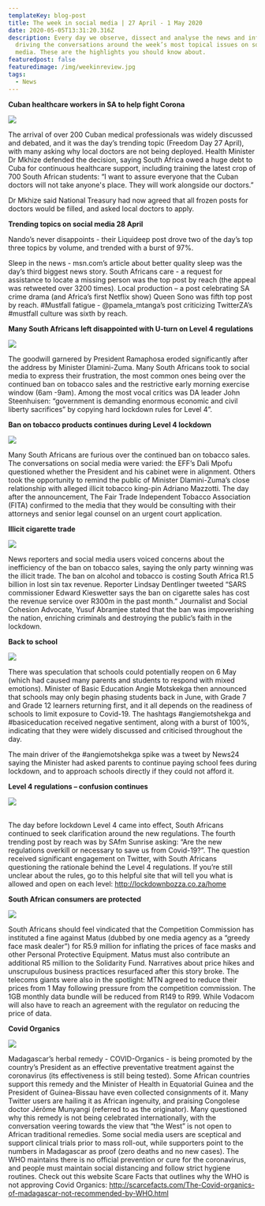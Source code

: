 ```yaml
---
templateKey: blog-post
title: The week in social media | 27 April - 1 May 2020
date: 2020-05-05T13:31:20.316Z
description: Every day we observe, dissect and analyse the news and information
  driving the conversations around the week’s most topical issues on social
  media. These are the highlights you should know about.
featuredpost: false
featuredimage: /img/weekinreview.jpg
tags:
  - News
---
```

**Cuban healthcare workers in SA to help fight Corona** 

![](/img/cuban-dr.png)

The arrival of over 200 Cuban medical professionals was widely discussed and debated, and it was the day’s trending topic (Freedom Day 27 April), with many asking why local doctors are not being deployed. Health Minister Dr Mkhize defended the decision, saying South Africa owed a huge debt to Cuba for continuous healthcare support, including training the latest crop of 700 South African students: “I want to assure everyone that the Cuban doctors will not take anyone's place. They will work alongside our doctors.”

Dr Mkhize said National Treasury had now agreed that all frozen posts for doctors would be filled, and asked local doctors to apply.

**Trending topics on social media 28 April**

Nando’s never disappoints - their Liquideep post drove two of the day’s top three topics by volume, and trended with a burst of 97%.

Sleep in the news - msn.com’s article about better quality sleep was the day’s third biggest news story. South Africans care - a request for assistance to locate a missing person was the top post by reach (the appeal was retweeted over 3200 times).  Local production – a post celebrating SA crime drama (and Africa’s first Netflix show) Queen Sono was fifth top post by reach. #Mustfall fatigue - @pamela_mtanga’s post criticizing TwitterZA’s #mustfall culture was sixth by reach.

**Many South Africans left disappointed with U-turn on Level 4 regulations**

![](/img/uturn.png)

The goodwill garnered by President Ramaphosa eroded significantly after the address by Minister Dlamini-Zuma. Many South Africans took to social media to express their frustration, the most common ones being over the continued ban on tobacco sales and the restrictive early morning exercise window (6am -9am). Among the most vocal critics was DA leader John Steenhuisen: “government is demanding enormous economic and civil liberty sacrifices” by copying hard lockdown rules for Level 4”. 

**Ban on tobacco products continues during Level 4 lockdown**

![](/img/tobacco-ban.png)

Many South Africans are furious over the continued ban on tobacco sales. The conversations on social media were varied: the EFF’s Dali Mpofu questioned whether the President and his cabinet were in alignment.  Others took the opportunity to remind the public of Minister Dlamini-Zuma’s close relationship with alleged illicit tobacco king-pin Adriano Mazzotti. The day after the announcement, The Fair Trade Independent Tobacco Association (FITA) confirmed to the media that they would be consulting with their attorneys and senior legal counsel on an urgent court application.

**Illicit cigarette trade**

![](/img/iilicit-cigs.png)

News reporters and social media users voiced concerns about the inefficiency of the ban on tobacco sales, saying the only party winning was the illicit trade. The ban on alcohol and tobacco is costing South Africa R1.5 billion in lost sin tax revenue. Reporter Lindsay Dentlinger tweeted “SARS commissioner Edward Kieswetter says the ban on cigarette sales has cost the revenue service over R300m in the past month.” Journalist and Social Cohesion Advocate, Yusuf Abramjee stated that the ban was impoverishing the nation, enriching criminals and destroying the public’s faith in the lockdown. 

**Back to school**

![](/img/back-to-school.png)

There was speculation that schools could potentially reopen on 6 May (which had caused many parents and students to respond with mixed emotions). Minister of Basic Education Angie Motskekga then announced that schools may only begin phasing students back in June, with Grade 7 and Grade 12 learners returning first, and it all depends on the readiness of schools to limit exposure to Covid-19. The hashtags #angiemotshekga and #basiceducation received negative sentiment, along with a burst of 100%, indicating that they were widely discussed and criticised throughout the day.

The main driver of the #angiemotshekga spike was a tweet by News24 saying the Minister had asked parents to continue paying school fees during lockdown, and to approach schools directly if they could not afford it.

**Level 4 regulations – confusion continues**

![](/img/lock-down-reg.png)

\
The day before lockdown Level 4 came into effect, South Africans continued to seek clarification around the new regulations. The fourth trending post by reach was by SAfm Sunrise asking: “Are the new regulations overkill or necessary to save us from Covid-19?”. The question received significant engagement on Twitter, with South Africans questioning the rationale behind the Level 4 regulations.  If you’re still unclear about the rules, go to this helpful site that will tell you what is allowed and open on each level: http://lockdownbozza.co.za/home

**South African consumers are protected**

![](/img/consum-protection.png)

South Africans should feel vindicated that the Competition Commission has instituted a fine against Matus (dubbed by one media agency as a “greedy face mask dealer”) for R5.9 million for inflating the prices of face masks and other Personal Protective Equipment. Matus must also contribute an additional R5 million to the Solidarity Fund.  Narratives about price hikes and unscrupulous business practices resurfaced after this story broke. The telecoms giants were also in the spotlight: MTN agreed to reduce their prices from 1 May following pressure from the competition commission. The 1GB monthly data bundle will be reduced from R149 to R99. While Vodacom will also have to reach an agreement with the regulator on reducing the price of data.

**Covid Organics**

![](/img/madagascar.png)

Madagascar’s herbal remedy - COVID-Organics - is being promoted by the country’s President as an effective preventative treatment against the coronavirus (its effectiveness is still being tested). Some African countries support this remedy and the Minister of Health in Equatorial Guinea and the President of Guinea-Bissau have even collected consignments of it. Many Twitter users are hailing it as African ingenuity, and praising Congolese doctor Jérôme Munyangi (referred to as the originator). Many questioned why this remedy is not being celebrated internationally, with the conversation veering towards the view that “the West” is not open to African traditional remedies. 
Some social media users are sceptical and support clinical trials prior to mass roll-out, while supporters point to the numbers in Madagascar as proof (zero deaths and no new cases). The WHO maintains there is no official prevention or cure for the coronavirus, and people must maintain social distancing and follow strict hygiene routines. Check out this website Scare Facts that outlines why the WHO is not approving Covid Organics: http://scarcefacts.com/The-Covid-organics-of-madagascar-not-recommended-by-WHO.html